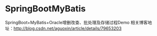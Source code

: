 # SpringBootMyBatis
SpringBoot+MyBatis+Oracle增删改查、批处理及存储过程Demo
相关博客地址：http://blog.csdn.net/aguoxin/article/details/79653203
